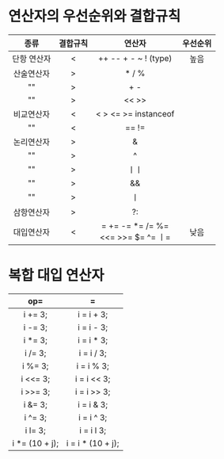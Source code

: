 # 연산자의 우선순위와 결합규칙

종류| 결합규칙|연산자|우선순위|
:---:|:---:|:---:|:---:
단항 연산자 | < | ++ -- + - ~ ! (type) | 높음
산술연산자 | > | * / % | 
"" | > | + - | 
"" | > | << >> |
비교연산자 | < | < > <= >= instanceof |
"" | < | == != |
논리연산자 | > | &
"" | > | ^
"" | > | ㅣㅣ
"" | > | &&
"" | > | ㅣ
삼항연산자 | > | ?:
대입연산자 | < | = += -= *= /= %= <br> <<= >>= $= ^= ㅣ= | 낮음


# 복합 대입 연산자
op= | =
:---:|:---:
i += 3; | i = i + 3;
i -= 3; | i = i - 3;
i *= 3; | i = i * 3;
i /= 3; | i = i / 3;
i %= 3; | i = i % 3;
i <<= 3; | i = i << 3;
i >>= 3; | i = i >> 3;
i &= 3; | i = i & 3;
i ^= 3; | i = i ^ 3;
i l= 3; | i = i l 3;
i *= (10 + j); | i = i * (10 + j);
